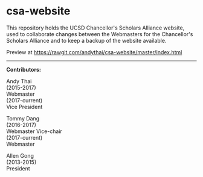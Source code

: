 # csa-website
This repository holds the UCSD Chancellor's Scholars Alliance website, used to collaborate changes between the Webmasters for the Chancellor's Scholars Alliance and to keep a backup of the website available. 


Preview at https://rawgit.com/andythai/csa-website/master/index.html

---
<strong>Contributors:</strong>

Andy Thai<br>
(2015-2017)<br>
Webmaster<br>
(2017-current)<br>
Vice President


Tommy Dang<br>
(2016-2017)<br>
Webmaster Vice-chair<br>
(2017-current)<br>
Webmaster


Allen Gong<br> 
(2013-2015)<br>
President
